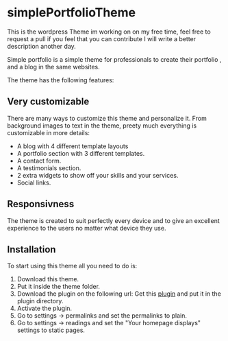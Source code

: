 # simplePortfolioTheme

This is the wordpress Theme im working on on my free time, feel free to request a pull if you feel that you can contribute
I will write a better description another day.

Simple portfolio is a simple theme for professionals to create their portfolio , and a blog in the same websites.

The theme has the following features:

## Very customizable

There are many ways to customize this theme and personalize it. From background images to text in the
theme, preety much everything is customizable in more details:

- A blog with 4 different template layouts
- A portfolio section with 3 different templates.
- A contact form.
- A testimonials section.
- 2 extra widgets to show off your skills and your services.
- Social links.

## Responsivness

The theme is created to suit perfectly every device and to give an excellent experience to the users
no matter what device they use.

## Installation

To start using this theme all you need to do is:

1. Download this theme.
2. Put it inside the theme folder.
3. Download the plugin on the following url: Get this [plugin](https://github.com/ThanasisMpalatsoukas/SimplePortfolioPlugin.git) and put it in the plugin directory.
4. Activate the plugin.
5. Go to settings -> permalinks and set the permalinks to plain.
6. Go to settings -> readings and set the "Your homepage displays" settings to static pages.
